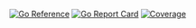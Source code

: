 [![Go Reference](https://pkg.go.dev/badge/github.com/axpira/goplogjson.svg)](https://pkg.go.dev/github.com/axpira/goplogjson)
[![Go Report Card](https://goreportcard.com/badge/github.com/axpira/goplogjson)](https://goreportcard.com/report/github.com/goplogjson/goplogjson)
[![Coverage](http://gocover.io/_badge/github.com/axpira/goplogjson)](http://gocover.io/github.com/axpira/goplogjson)
